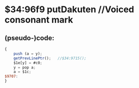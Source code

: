 ﻿
# $34:96f9 putDakuten	//Voiced consonant mark

<summary></summary>

## (pseudo-)code:
```js
{
	push (a = y);
	getPrevLinePtr();	//$34:9715();
	$1e[y] = #c0;
	y = pop a;
	a = $1c;
$9707:
}
```



